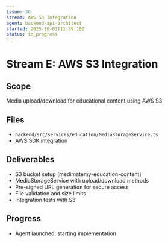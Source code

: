 ```yaml
---
issue: 30
stream: AWS S3 Integration
agent: backend-api-architect
started: 2025-10-01T11:59:10Z
status: in_progress
---
```


# Stream E: AWS S3 Integration

## Scope
Media upload/download for educational content using AWS S3

## Files
- `backend/src/services/education/MediaStorageService.ts`
- AWS SDK integration

## Deliverables
- S3 bucket setup (medimatemy-education-content)
- MediaStorageService with upload/download methods
- Pre-signed URL generation for secure access
- File validation and size limits
- Integration tests with S3

## Progress
- Agent launched, starting implementation
